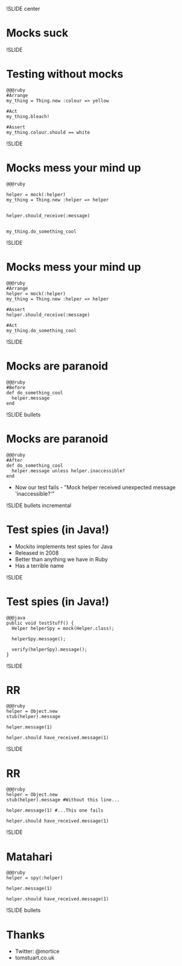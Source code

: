 !SLIDE center
# Mocks suck #

!SLIDE
# Testing without mocks #

    @@@ruby
    #Arrange
    my_thing = Thing.new :colour => yellow

    #Act
    my_thing.bleach!

    #Assert
    my_thing.colour.should == white

!SLIDE 
# Mocks mess your mind up #

    @@@ruby

    helper = mock(:helper)
    my_thing = Thing.new :helper => helper
    

    helper.should_receive(:message)
 

    my_thing.do_something_cool 

!SLIDE 
# Mocks mess your mind up #
    @@@ruby
    #Arrange
    helper = mock(:helper)
    my_thing = Thing.new :helper => helper
    
    #Assert
    helper.should_receive(:message)
 
    #Act
    my_thing.do_something_cool 

!SLIDE
# Mocks are paranoid #
    @@@ruby
    #Before
    def do_something_cool
      helper.message
    end

!SLIDE bullets
# Mocks are paranoid #
    @@@ruby
    #After
    def do_something_cool
      helper.message unless helper.inaccessible?
    end

* Now our test fails - "Mock helper received unexpected message 'inaccessible?'"
 
!SLIDE bullets incremental
# Test spies (in Java!) #

* Mockito implements test spies for Java
* Released in 2008
* Better than anything we have in Ruby
* Has a terrible name

!SLIDE
# Test spies (in Java!) #

    @@@java
    public void testStuff() {
      Helper helperSpy = mock(Helper.class);

      helperSpy.message();

      verify(helperSpy).message();
    }

!SLIDE
# RR #

    @@@ruby
    helper = Object.new
    stub(helper).message
    
    helper.message(1)

    helper.should have_received.message(1)


!SLIDE
# RR #

    @@@ruby
    helper = Object.new
    stub(helper).message #Without this line...
    
    helper.message(1) #...This one fails

    helper.should have_received.message(1)

!SLIDE
# Matahari #

    @@@ruby
    helper = spy(:helper)

    helper.message(1)

    helper.should have_received.message(1)

!SLIDE bullets
# Thanks #

* Twitter: @mortice
* tomstuart.co.uk

